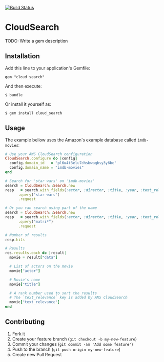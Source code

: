 [![Build Status](https://secure.travis-ci.org/willian/cloud_search.png)](http://travis-ci.org/willian/cloud_search)

# CloudSearch

TODO: Write a gem description

## Installation

Add this line to your application's Gemfile:

    gem "cloud_search"

And then execute:

    $ bundle

Or install it yourself as:

    $ gem install cloud_search

## Usage

The example bellow uses the Amazon's example database called `imdb-movies`:

```ruby
# Use your AWS CloudSearch configuration
CloudSearch.configure do |config|
  config.domain_id   = "pl6u4t3elu7dhsbwaqbsy3y6be"
  config.domain_name = "imdb-movies"
end

# Search for 'star wars' on 'imdb-movies'
search = CloudSearch::Search.new
resp   = search.with_fields(:actor, :director, :title, :year, :text_relevance)
      .query("star wars")
      .request

# Or you can search using part of the name
search = CloudSearch::Search.new
resp   = search.with_fields(:actor, :director, :title, :year, :text_relevance)
      .query("matri*")
      .request

# Number of results
resp.hits

# Results
res.results.each do |result|
  movie = result["data"]

  # List of actors on the movie
  movie["actor"]

  # Movie's name
  movie["title"]

  # A rank number used to sort the results
  # The `text_relevance` key is added by AMS CloudSearch
  movie["text_relevance"]
end
```

## Contributing

1. Fork it
2. Create your feature branch (`git checkout -b my-new-feature`)
3. Commit your changes (`git commit -am 'Add some feature'`)
4. Push to the branch (`git push origin my-new-feature`)
5. Create new Pull Request

